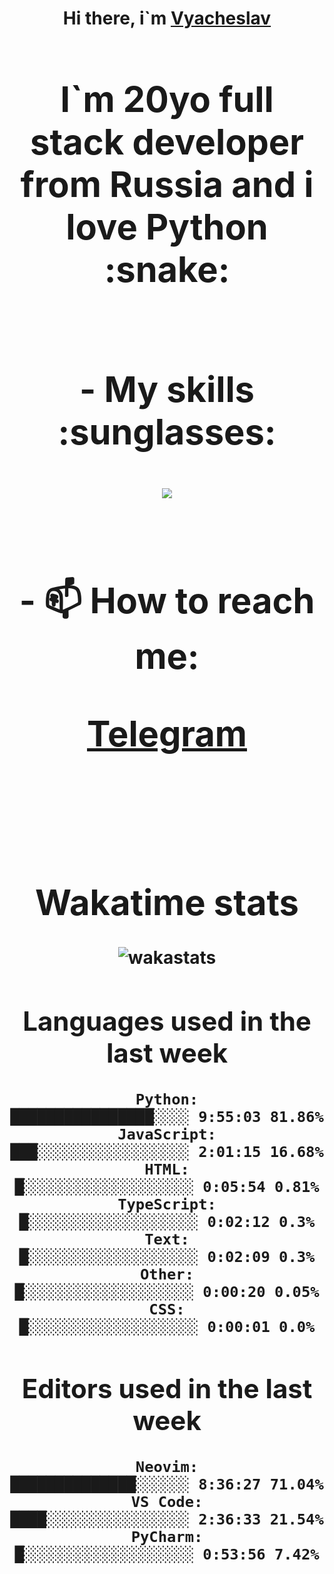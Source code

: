 <h1 align='center'>Hi there, i`m <a href='https://t.me/syavabrazzzers'>Vyacheslav<a/> <h1/>

<p>I`m 20yo full stack developer from Russia and i love Python :snake: <p/>

<br>
- My skills :sunglasses:
<p align="center">
    <img src="https://skillicons.dev/icons?i=git,docker,linux,postgres,mysql,python,django,fastapi,javascript,typescript,react,next,tailwind" />
<p/>

<br>
- 📫 How to reach me: 
<p>
<a href='https://t.me/syavabrazzzers'>Telegram<a/>
<p/>
<br>

<h1 align='center'>Wakatime stats</h1>

<img alt="wakastats" src="https://waka-widget.up.railway.app/language?langs=all&user=TaiLo&randomGradient=true&bgLineColor=696969&maxLangs=5&theme=dark" />
    
<!--START_SECTION:waka-->
## Languages used in the last week
```text
Python:               ████████████████░░░░ 9:55:03 81.86%
JavaScript:           ███░░░░░░░░░░░░░░░░░ 2:01:15 16.68%
HTML:                 █░░░░░░░░░░░░░░░░░░░ 0:05:54 0.81%
TypeScript:           █░░░░░░░░░░░░░░░░░░░ 0:02:12 0.3%
Text:                 █░░░░░░░░░░░░░░░░░░░ 0:02:09 0.3%
Other:                █░░░░░░░░░░░░░░░░░░░ 0:00:20 0.05%
CSS:                  █░░░░░░░░░░░░░░░░░░░ 0:00:01 0.0%
```
## Editors used in the last week
```text
Neovim:               ██████████████░░░░░░ 8:36:27 71.04%
VS Code:              ████░░░░░░░░░░░░░░░░ 2:36:33 21.54%
PyCharm:              █░░░░░░░░░░░░░░░░░░░ 0:53:56 7.42%
```

<!--END_SECTION:waka-->


